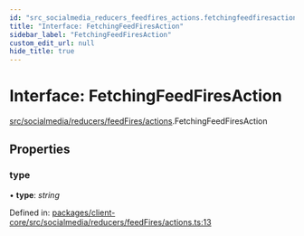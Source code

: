 ```yaml
---
id: "src_socialmedia_reducers_feedfires_actions.fetchingfeedfiresaction"
title: "Interface: FetchingFeedFiresAction"
sidebar_label: "FetchingFeedFiresAction"
custom_edit_url: null
hide_title: true
---
```


# Interface: FetchingFeedFiresAction

[src/socialmedia/reducers/feedFires/actions](../modules/src_socialmedia_reducers_feedfires_actions.md).FetchingFeedFiresAction

## Properties

### type

• **type**: *string*

Defined in: [packages/client-core/src/socialmedia/reducers/feedFires/actions.ts:13](https://github.com/xr3ngine/xr3ngine/blob/77d12cea0/packages/client-core/src/socialmedia/reducers/feedFires/actions.ts#L13)
